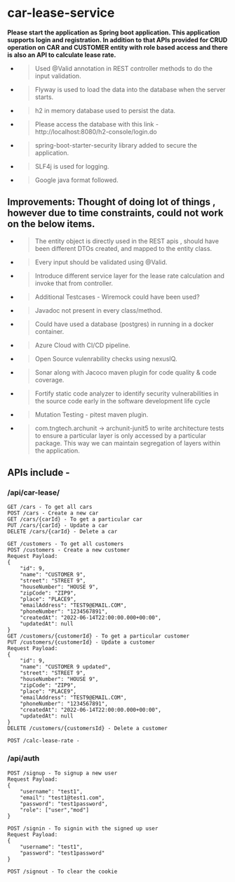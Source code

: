 # car-lease-service

**Please start the application as Spring boot application. This application supports login and registration.
In addition to that APIs provided for CRUD operation on CAR and CUSTOMER entity with role based access and 
there is also an API to calculate lease rate.** 

* > Used @Valid annotation in REST controller methods to do the input validation. 
* > Flyway is used to load the data into the database when the server starts.
* > h2 in memory database used to persist the data. 
* > Please access the database with this link - http://localhost:8080/h2-console/login.do
* > spring-boot-starter-security library added to secure the application. 
* > SLF4j is used for logging.
* > Google java format followed. 

## Improvements: Thought of doing lot of things , however due to time constraints, could not work on the below items.  

* > The entity object is directly used in the REST apis , should have been different DTOs created, and mapped to the entity class. 
* > Every input should be validated using @Valid.
* > Introduce different service layer for the lease rate calculation and invoke that from controller. 
* > Additional Testcases - Wiremock could have been used? 
* > Javadoc not present in every class/method. 
* > Could have used a database (postgres) in running in a docker container. 
* > Azure Cloud with CI/CD pipeline. 
* > Open Source vulenrability checks using nexusIQ. 
* > Sonar along with Jacoco maven plugin for code quality & code coverage. 
* > Fortify static code analyzer to identify security vulnerabilities in the source code early in the software development life cycle
* > Mutation Testing - pitest maven plugin.
* > com.tngtech.archunit -> archunit-junit5 to write architecture tests to ensure a particular layer is only accessed by a particular package. This way we can maintain segregation of layers within the application.

## APIs include -

### /api/car-lease/

    GET /cars - To get all cars
    POST /cars - Create a new car
    GET /cars/{carId} - To get a particular car
    PUT /cars/{carId} - Update a car
    DELETE /cars/{carId} - Delete a car

    GET /customers - To get all customers
    POST /customers - Create a new customer
    Request Payload: 
    {
        "id": 9,
        "name": "CUSTOMER 9",
        "street": "STREET 9",
        "houseNumber": "HOUSE 9",
        "zipCode": "ZIP9",
        "place": "PLACE9",
        "emailAddress": "TEST9@EMAIL.COM",
        "phoneNumber": "1234567891",
        "createdAt": "2022-06-14T22:00:00.000+00:00",
        "updatedAt": null
    }
    GET /customers/{customerId} - To get a particular customer
    PUT /customers/{customerId} - Update a customer
    Request Payload: 
    {
        "id": 9,
        "name": "CUSTOMER 9 updated",
        "street": "STREET 9",
        "houseNumber": "HOUSE 9",
        "zipCode": "ZIP9",
        "place": "PLACE9",
        "emailAddress": "TEST9@EMAIL.COM",
        "phoneNumber": "1234567891",
        "createdAt": "2022-06-14T22:00:00.000+00:00",
        "updatedAt": null
    }
    DELETE /customers/{customersId} - Delete a customer

    POST /calc-lease-rate - 

### /api/auth

    POST /signup - To signup a new user 
    Request Payload:
    {
        "username": "test1",
        "email": "test1@test1.com",
        "password": "test1password",
        "role": ["user","mod"]
    }
    
    POST /signin - To signin with the signed up user
    Request Payload: 
    {
        "username": "test1",
        "password": "test1password"
    }

    POST /signout - To clear the cookie
